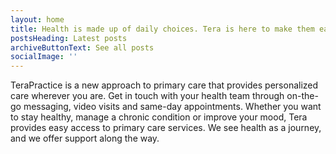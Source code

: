 ```yaml
---
layout: home
title: Health is made up of daily choices. Tera is here to make them easier.
postsHeading: Latest posts
archiveButtonText: See all posts
socialImage: ''
---
```

TeraPractice is a new approach to primary care that provides personalized care wherever you are. Get in touch with your health team through on-the-go messaging, video visits and same-day appointments. Whether you want to stay healthy, manage a chronic condition or improve your mood, Tera provides easy access to primary care services. We see health as a journey, and we offer support along the way.
